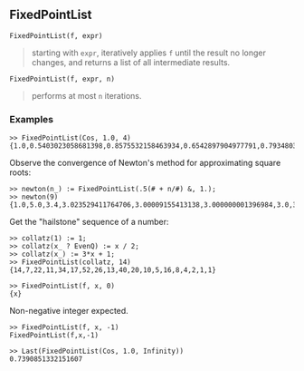 ## FixedPointList

```
FixedPointList(f, expr)
```

> starting with `expr`, iteratively applies `f` until the result no longer changes, and returns a list of all intermediate results. 

```
FixedPointList(f, expr, n)
```

> performs at most `n` iterations.

### Examples

``` 
>> FixedPointList(Cos, 1.0, 4)   
{1.0,0.5403023058681398,0.8575532158463934,0.6542897904977791,0.7934803587425656} 
```

Observe the convergence of Newton's method for approximating square roots:

```
>> newton(n_) := FixedPointList(.5(# + n/#) &, 1.);   
>> newton(9)   
{1.0,5.0,3.4,3.023529411764706,3.00009155413138,3.000000001396984,3.0,3.0}
```

Get the "hailstone" sequence of a number:

```
>> collatz(1) := 1;   
>> collatz(x_ ? EvenQ) := x / 2;   
>> collatz(x_) := 3*x + 1;   
>> FixedPointList(collatz, 14)   
{14,7,22,11,34,17,52,26,13,40,20,10,5,16,8,4,2,1,1} 
```

```
>> FixedPointList(f, x, 0)   
{x}  
```

Non-negative integer expected.

```
>> FixedPointList(f, x, -1)      
FixedPointList(f,x,-1)   
 
>> Last(FixedPointList(Cos, 1.0, Infinity))   
0.7390851332151607  
```
